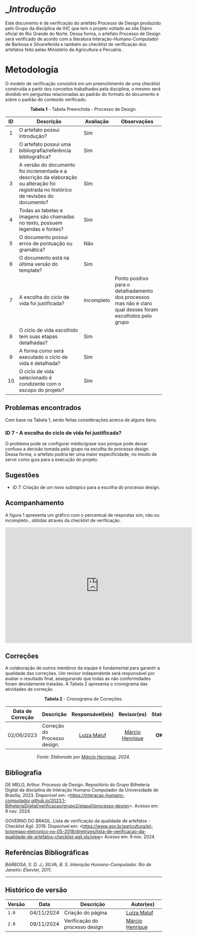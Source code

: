 # __Introdução_

Este documento é de verificação do artefato Processo de Design produzido pelo Grupo da disciplina de IHC que tem o projeto voltado ao site Diário oficial do Rio Grande do Norte. Dessa forma, o artefato Processo de Design será verificado de acordo com a literatura Interação-Humano-Computador de Barbosa e Silvareferida e também ao checklist de verificação dos artefatos feito pelao Ministério da Agricultura e Pecuária .

# __Metodologia__

O modelo de verificação consistirá em um preenchimento de uma checklist construída a partir dos conceitos trabalhados pela disciplina, o mesmo será dividido em perguntas relacionadas ao padrão do formato do documento e sobre o padrão do conteúdo verificado.

<center>

**Tabela 1** - Tabela Preenchida - Processo de Design.

| ID  | Descrição                                                                                              | Avaliação  | Observações               |
| :-: | ------------------------------------------------------------------------------------------------------ | ---------- | ------------------------- |
|  1  | O artefato possui introdução?                                                                          | Sim        |                           |
|  2  | O artefato possui uma bibliografia/referência bibliográfica?                                           | Sim |                           |
|  3  | A versão do documento foi incrementada e a descrição da elaboração ou alteração foi registrada no histórico de revisões do documento?| Sim        |                           |
|  4  | Todas as tabelas e imagens são chamadas no texto, possuem legendas e fontes?|Sim|                           |
|  5  | O documento possui erros de pontuação ou gramática?| Não        |                           |
|  6  | O documento está na última versão do template?| Sim        |                           |
|  7  | A escolha do ciclo de vida foi justificada?                                                            | Incompleto        |               Ponto positivo para o detalhadamento dos processos mas não é claro qual desses foram escolhidos pelo grupo            |
|  8  | O ciclo de vida escolhido tem suas etapas detalhadas?                                                  | Sim        |                           |
|  9  | A forma como será executado o ciclo de vida é detalhada?                                               | Sim|  |
|  10  | O ciclo de vida selecionado é condizente com o escopo do projeto?                                      | Sim        |                           |

</center>


## __Problemas encontrados__

Com base na Tabela 1, serão feitas considerações acerca de alguns itens.

### ID 7 - A escolha do ciclo de vida foi justificada?

O problema pode se configurar médio/grave isso porque pode deixar confuso a decisão tomada pelo grupo na escolha do processo design. Dessa forma, o artefato podria ter uma maior especificidade, no intuito de servir como guia para a execução do projeto.

## __Sugestões__

- ID 7: Criação de um novo subtópico para a escolha do processo design.

## __Acompanhamento__

A figura 1 apresenta um gráfico com o percentual de respostas sim, não ou incompleto , obtidas através da checklist de verificação.

<iframe width="600" height="371" seamless frameborder="0" scrolling="no" src="https://docs.google.com/spreadsheets/d/e/2PACX-1vTUcqPEut7_W-IQRu1nurw951Mg3-PXDKYBpvlrlVLXXIw7U_iOocuDb2tsyrljrCiX6LdR7mo61w3f/pubchart?oid=1007777151&amp;format=interactive"></iframe>

## __Correções__

A colaboração de outros membros da equipe é fundamental para garantir a qualidade das correções. Um revisor independente será responsável por avaliar o resultado final, assegurando que todas as não conformidades foram devidamente tratadas. A Tabela 2 apresenta o cronograma das atividades de correção.

<center>

**Tabela 2** - Cronograma de Correções.

| Data de Correção | Descrição                 |              Responsável(eis)               |                   Revisor(es)                    |      Status      |
| ---------------- | :------------------------ | :-----------------------------------------: | :----------------------------------------------: | :--------------: |
| 02/06/2023       | Correção do Processo design. | [Luiza Maluf](https://github.com/LuizaMaluf) | [Márcio Henrique](https://github.com/DeM4rcio) | **OK** |

_Fonte: Elaborado por [Márcio Henrique](https://github.com/DeM4rcio), 2024._

</center>


## __Bibliografia__

DE MELO, Arthur. Processo de Design. Repositório do Grupo Bilheteria Digital da disciplina de Interação Humano Computador da Universidade de Brasília, 2023. Disponível em: <<https://interacao-humano-computador.github.io/2023.1-BilheteriaDigital/verificacao/grupo2/etapa1/processo-design>>. Acesso em: 9 nov. 2024.

GOVERNO DO BRASIL. Lista de verificação da qualidade de artefatos - Checklist Ágil. 2019. Disponível em: <<https://www.gov.br/agricultura/pt-br/pregao-eletronico-no-05-2018/diretrizes/lista-de-verificacao-da-qualidade-de-artefatos-checklist-agil.xls/view>> Acesso em: 9 nov. 2024.

## __Referências Bibliográficas__

_BARBOSA, S. D. J.; SILVA, B. S. Interação Humano-Computador. Rio de Janeiro: Elsevier, 2011._

---

## Histórico de versão
| Versão |    Data    |      Descrição      |             Autor(es)                        |
|--------|------------|---------------------|----------------------------------------------|
| `1.0`  | 04/11/2024 | Criação do página | [Luiza Maluf](https://github.com/LuizaMaluf) |
| `2.0`  | 09/11/2024 | Verificação do processo design | [Márcio Henrique](https://github.com/DeM4rcio) |
